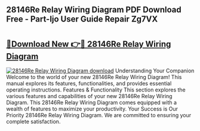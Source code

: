 ## 28146Re Relay Wiring Diagram PDF Download Free - Part-Ijo User Guide Repair Zg7VX

# <h2><a href="http://dfkfexf.blite.top/?on=28146Re+Relay+Wiring+Diagram">🔗Download New 👉🔴 28146Re Relay Wiring Diagram</a></h2>

[![28146Re Relay Wiring Diagram download](https://i.imgur.com/lujVjoI.png)](http://dfkfexf.blite.top/?on=28146Re+Relay+Wiring+Diagram)
Understanding Your Companion Welcome to the world of your new 28146Re Relay Wiring Diagram! This manual explores its features, functionalities, and provides essential operating instructions. Features & Functionality This section explores the various features and capabilities of your new 28146Re Relay Wiring Diagram. This 28146Re Relay Wiring Diagram comes equipped with a wealth of features to maximize your productivity. Your Success is Our Priority 28146Re Relay Wiring Diagram. We are committed to ensuring your complete satisfaction.
